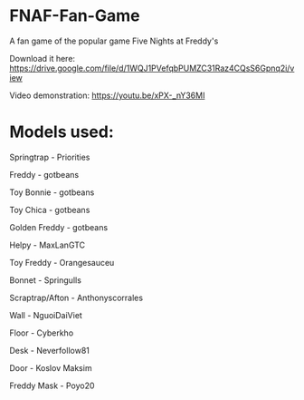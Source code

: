 # FNAF-Fan-Game
A fan game of the popular game Five Nights at Freddy's

Download it here: https://drive.google.com/file/d/1WQJ1PVefqbPUMZC31Raz4CQsS6Gpnq2i/view

Video demonstration: https://youtu.be/xPX-_nY36MI

# Models used:
Springtrap - Priorities

Freddy - gotbeans

Toy Bonnie - gotbeans

Toy Chica - gotbeans

Golden Freddy - gotbeans

Helpy - MaxLanGTC

Toy Freddy - Orangesauceu

Bonnet - Springulls

Scraptrap/Afton - Anthonyscorrales

Wall - NguoiDaiViet

Floor - Cyberkho

Desk - Neverfollow81

Door - Koslov Maksim

Freddy Mask - Poyo20
